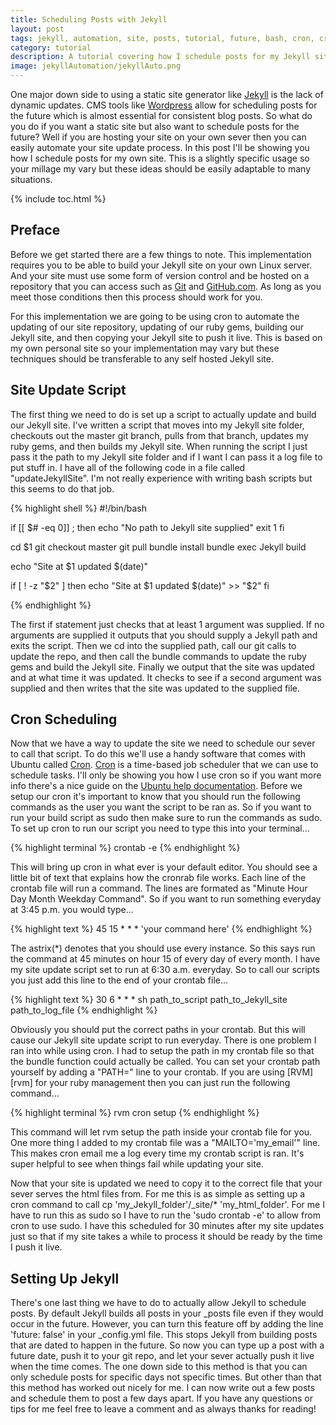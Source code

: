 ```yaml
---
title: Scheduling Posts with Jekyll
layout: post
tags: jekyll, automation, site, posts, tutorial, future, bash, cron, crontab, scripts, static, linux
category: tutorial
description: A tutorial covering how I schedule posts for my Jekyll site using cron and bash scripts.
image: jekyllAutomation/jekyllAuto.png
---
```


One major down side to using a static site generator like [Jekyll][jekyll] is the lack of dynamic updates. CMS tools like [Wordpress][wordpress] allow for scheduling posts for the future which is almost essential for consistent blog posts. So what do you do if you want a static site but also want to schedule posts for the future? Well if you are hosting your site on your own sever then you can easily automate your site update process. In this post I'll be showing you how I schedule posts for my own site. This is a slightly specific usage so your millage my vary but these ideas should be easily adaptable to many situations.

{% include toc.html %}

## Preface

Before we get started there are a few things to note. This implementation requires you to be able to build your Jekyll site on your own Linux server. And your site must use some form of version control and be hosted on a repository that you can access such as [Git][git] and [GitHub.com][github]. As long as you meet those conditions then this process should work for you. 

For this implementation we are going to be using cron to automate the updating of our site repository, updating of our ruby gems, building our Jekyll site, and then copying your Jekyll site to push it live. This is based on my own personal site so your implementation may vary but these techniques should be transferable to any self hosted Jekyll site.

## Site Update Script

The first thing we need to do is set up a script to actually update and build our Jekyll site. I've written a script that moves into my Jekyll site folder, checkouts out the master git branch, pulls from that branch, updates my ruby gems, and then builds my Jekyll site. When running the script I just pass it the path to my Jekyll site folder and if I want I can pass it a log file to put stuff in. I have all of the following code in a file called "updateJekyllSite". I'm not really experience with writing bash scripts but this seems to do that job.

{% highlight shell %}
#!/bin/bash

if [[ $# -eq 0]] ; then
	echo "No path to Jekyll site supplied"
	exit 1
fi

cd $1
git checkout master
git pull
bundle install
bundle exec Jekyll build

echo "Site at $1 updated $(date)"

if [ ! -z "$2" ]
	then
	echo "Site at $1 updated $(date)" >> "$2"
fi

{% endhighlight %}

The first if statement just checks that at least 1 argument was supplied. If no arguments are supplied it outputs that you should supply a Jekyll path and exits the script. Then we cd into the supplied path, call our git calls to update the repo, and then call the bundle commands to update the ruby gems and build the Jekyll site. Finally we output that the site was updated and at what time it was updated. It checks to see if a second argument was supplied and then writes that the site was updated to the supplied file.

## Cron Scheduling

Now that we have a way to update the site we need to schedule our sever to call that script. To do this we'll use a handy software that comes with Ubuntu called [Cron][cron]. [Cron][cron] is a time-based job scheduler that we can use to schedule tasks. I'll only be showing you how I use cron so if you want more info there's a nice guide on the [Ubuntu help documentation][cronGuide]. Before we setup our cron it's important to know that you should run the following commands as the user you want the script to be ran as. So if you want to run your build script as sudo then make sure to run the commands as sudo. To set up cron to run our script you need to type this into your terminal...

{% highlight terminal %}
crontab -e
{% endhighlight %}

This will bring up cron in what ever is your default editor. You should see a little bit of text that explains how the cronrab file works. Each line of the crontab file will run a command. The lines are formated as "Minute Hour Day Month Weekday Command". So if you want to run something everyday at 3:45 p.m. you would type...

{% highlight text %}
45 15 * * * 'your command here'
{% endhighlight %}

The astrix(*) denotes that you should use every instance. So this says run the command at 45 minutes on hour 15 of every day of every month. I have my site update script set to run at 6:30 a.m. everyday. So to call our scripts you just add this line to the end of your crontab file...

{% highlight text %}
30 6 * * * sh path_to_script path_to_Jekyll_site path_to_log_file
{% endhighlight %}

Obviously you should put the correct paths in your crontab. But this will cause our Jekyll site update script to run everyday. There is one problem I ran into while using cron. I had to setup the path in my crontab file so that the bundle function could actually be called. You can set your crontab path yourself by adding a "PATH=" line to your crontab. If you are using [RVM][rvm] for your ruby management then you can just run the following command...

{% highlight terminal %}
rvm cron setup
{% endhighlight %}

This command will let rvm setup the path inside your crontab file for you. One more thing I added to my crontab file was a "MAILTO='my_email'" line. This makes cron email me a log every time my crontab script is ran. It's super helpful to see when things fail while updating your site.

Now that your site is updated we need to copy it to the correct file that your sever serves the html files from. For me this is as simple as setting up a cron command to call cp 'my_Jekyll_folder'/_site/* 'my_html_folder'. For me I have to run this as sudo so I have to run the 'sudo crontab -e' to allow from cron to use sudo. I have this scheduled for 30 minutes after my site updates just so that if my site takes a while to process it should be ready by the time I push it live.

## Setting Up Jekyll

There's one last thing we have to do to actually allow Jekyll to schedule posts. By default Jekyll builds all posts in your _posts file even if they would occur in the future. However, you can turn this feature off by adding the line 'future: false' in your _config.yml file. This stops Jekyll from building posts that are dated to happen in the future. So now you can type up a post with a future date, push it to your git repo, and let your sever actually push it live when the time comes. The one down side to this method is that you can only schedule posts for specific days not specific times. But other than that this method has worked out nicely for me. I can now write out a few posts and schedule them to post a few days apart. If you have any questions or tips for me feel free to leave a comment and as always thanks for reading!

[jekyll]: http://jekyllrb.com/
[wordpress]: https://wordpress.com/
[git]: https://git-scm.com/
[github]: https://github.com/
[cron]: https://www.wikiwand.com/en/Cron
[cronGuide]: https://help.ubuntu.com/community/CronHowto
